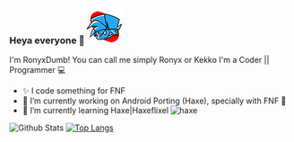 ### Heya everyone 👋 ![Img-FNF-Icon](img/icon64.png)
I'm RonyxDumb! You can call me simply Ronyx or Kekko
I'm a Coder || Programmer 💻

- ✨️ I code something for FNF
- 🔭 I’m currently working on Android Porting (Haxe), specially with FNF 📱
- 🌱 I’m currently learning Haxe|Haxeflixel ![haxe](img/haxeflixel.svg)

![Github Stats](https://github-readme-stats.vercel.app/api?username=RonyxDumb&theme=radical)
[![Top Langs](https://github-readme-stats.vercel.app/api/top-langs/?username=RonyxDumb&layout=compact)](https://github.com/anuraghazra/github-readme-stats)

